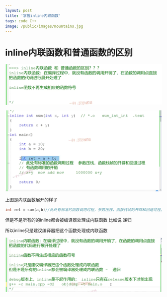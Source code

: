 ```yaml
---
layout: post
title: '掌握inline内联函数'
tags: code C++
image: /public/images/mountains.jpg
---
```


# inline内联函数和普通函数的区别

![image-20230926204903249](../../public/images/C++/2023-11-24_10/image-20230926204903249.png)

![image-20230926205240666](../../public/images/C++/2023-11-24_10/image-20230926205240666.png)

上图是内联函数展开的样子

```c++
int ret = sum(a,b)//此处有标准的函数调用过程，参数压栈，函数栈帧的开辟和回退过程。有函数调用的开销
```

但是不是所有的的inline都会被编译器处理成内联函数   比如说 递归

所以inline只是建议编译器把这个函数处理成内联函数

![image-20230926205903332](../../public/images/C++/2023-11-24_10/image-20230926205903332.png)